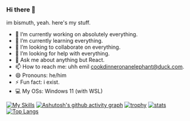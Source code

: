 ### Hi there 👋

im bismuth, yeah. here's my stuff.

- 🔭 I’m currently working on absolutely everything.
- 🌱 I’m currently learning everything.
- 👯 I’m looking to collaborate on everything.
- 🤔 I’m looking for help with everything.
- 💬 Ask me about anything but React.
- 📫 How to reach me: uhh emil cookdinneronanelephant@duck.com.
- 😄 Pronouns: he/him
- ⚡ Fun fact: i exist.
- 💻 My OSs: Windows 11 (with WSL)

[![My Skills](https://skillicons.dev/icons?i=vscode,windows,py,lua,java,c,cpp,cs,html,javascript,css,bash,blender,cmake,discord,bots,docker,dotnet,eclipse,electron,figma,flask,git,github,godot,haxe,haxeflixel,jquery,linux,mint,nodejs,processing,raspberrypi,robloxstudio,sqlite,stackoverflow,sublime,ubuntu,unity&theme=light)](https://skillicons.dev)
[![Ashutosh's github activity graph](https://github-readme-activity-graph.vercel.app/graph?username=bismuthnickel&bg_color=ffffff&color=121212&line=4c619e&point=363636&area=true&hide_border=true)](https://github.com/ashutosh00710/github-readme-activity-graph)
[![trophy](https://github-profile-trophy.vercel.app/?username=bismuthnickel)](https://github.com/ryo-ma/github-profile-trophy)
[![stats](https://github-readme-stats.vercel.app/api?username=bismuthnickel)](https://github.com/anuraghazra/github-readme-stats)
[![Top Langs](https://github-readme-stats.vercel.app/api/top-langs/?username=bismuthnickel)](https://github.com/anuraghazra/github-readme-stats)
